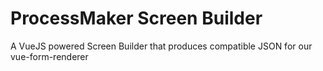 # ProcessMaker Screen Builder
A VueJS powered Screen Builder that produces compatible JSON for our vue-form-renderer

